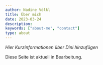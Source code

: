 ```yaml
---
author: Nadine Völkl
title: Über mich
date: 2023-03-24
description:
keywords: ["about-me", "contact"]
type: about
---
```


*Hier Kurzinformationen über Dini hinzufügen*

Diese Seite ist aktuell in Bearbeitung.